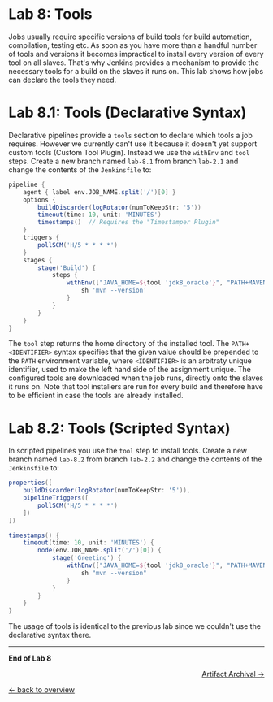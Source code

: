Lab 8: Tools
============

Jobs usually require specific versions of build tools for build automation, compilation, testing etc.
As soon as you have more than a handful number of tools and versions it becomes impractical to install every version of every tool on all slaves.
That's why Jenkins provides a mechanism to provide the necessary tools for a build on the slaves it runs on.
This lab shows how jobs can declare the tools they need.

Lab 8.1: Tools (Declarative Syntax)
===================================

Declarative pipelines provide a ``tools`` section to declare which
tools a job requires. However we currently can't use it because
it doesn't yet support custom tools (Custom Tool Plugin). Instead
we use the ``withEnv`` and ``tool`` steps.
Create a new branch named ``lab-8.1`` from branch ``lab-2.1`` and change the contents of the ``Jenkinsfile`` to:

```groovy
pipeline {
    agent { label env.JOB_NAME.split('/')[0] }
    options {
        buildDiscarder(logRotator(numToKeepStr: '5'))
        timeout(time: 10, unit: 'MINUTES')
        timestamps()  // Requires the "Timestamper Plugin"
    }
    triggers {
        pollSCM('H/5 * * * *')
    }
    stages {
        stage('Build') {
            steps {
                withEnv(["JAVA_HOME=${tool 'jdk8_oracle'}", "PATH+MAVEN=${tool 'maven35'}/bin:${env.JAVA_HOME}/bin"]) {
                    sh 'mvn --version'
                }
            }
        }
    }
}
```

The ``tool`` step returns the home directory of the installed tool. The ``PATH+<IDENTIFIER>`` syntax specifies
that the given value should be prepended to the ``PATH`` environment variable, where ``<IDENTIFIER>`` is an arbitraty
unique identifier, used to make the left hand side of the assignment unique.
The configured tools are downloaded when the job runs, directly onto the slaves it runs on.
Note that tool installers are run for every build and therefore have to be efficient in case the tools are already installed.

Lab 8.2: Tools (Scripted Syntax)
================================

In scripted pipelines you use the ``tool`` step to install tools.
Create a new branch named ``lab-8.2`` from branch ``lab-2.2`` and change the contents of the ``Jenkinsfile`` to:

```groovy
properties([
    buildDiscarder(logRotator(numToKeepStr: '5')),
    pipelineTriggers([
        pollSCM('H/5 * * * *')
    ])
])

timestamps() {
    timeout(time: 10, unit: 'MINUTES') {
        node(env.JOB_NAME.split('/')[0]) {
            stage('Greeting') {
                withEnv(["JAVA_HOME=${tool 'jdk8_oracle'}", "PATH+MAVEN=${tool 'maven35'}/bin:${env.JAVA_HOME}/bin"]) {
                    sh "mvn --version"
                }
            }
        }
    }
}
```

The usage of tools is identical to the previous lab since we couldn't use the declarative syntax there.

---

**End of Lab 8**

<p width="100px" align="right"><a href="09_artifacts.md">Artifact Archival →</a></p>

[← back to overview](../README.md)
